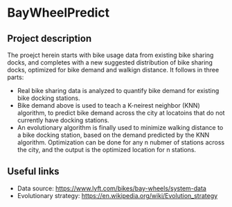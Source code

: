 # BayWheelPredict


## Project description
The proejct herein starts with bike usage data from existing bike sharing docks, and completes with a new suggested distribution of bike sharing docks, optimized for bike demand and walkign distance. It follows in three parts:
 - Real bike sharing data is analyzed to quantify bike demand for existing bike docking stations. 
 - Bike demand above is  used to teach a K-neirest neighbor (KNN) algorithm, to predict bike demand across the city at locatoins that do not currently have docking stations.
 - An evolutionary algorithm is finally used to minimize walking distance to a bike docking station, based on the demand predicted by the KNN algorithm. Optimization can be done for any n nubmer of stations across the city, and the output is the optimized location for n stations. 

## Useful links 
- Data source: https://www.lyft.com/bikes/bay-wheels/system-data
- Evolutionary strategy: https://en.wikipedia.org/wiki/Evolution_strategy


